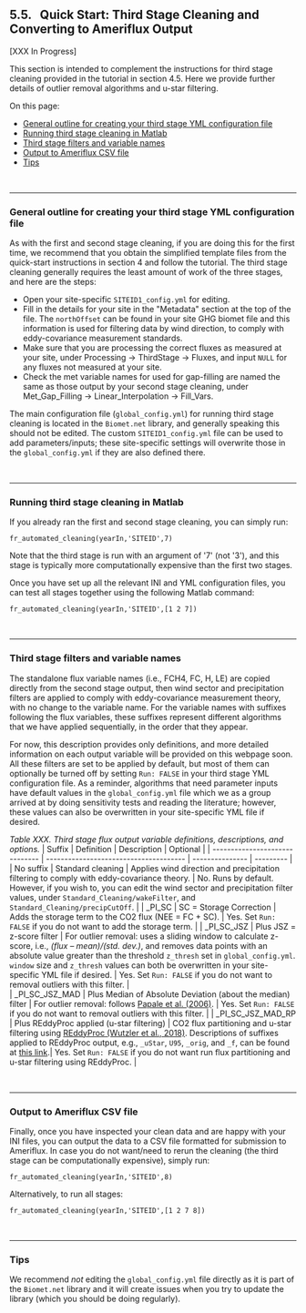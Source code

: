 ## 5.5. &nbsp; Quick Start: Third Stage Cleaning and Converting to Ameriflux Output

[XXX In Progress]

This section is intended to complement the instructions for third stage cleaning provided in the tutorial in section 4.5. Here we provide further details of outlier removal algorithms and u-star filtering. 

On this page:

- <a href="#div_id_GeneralThirdStage">General outline for creating your third stage YML configuration file</a>
- <a href="#div_id_RunThirdStage">Running third stage cleaning in Matlab</a>
- <a href="#div_id_FiltersThirdStage">Third stage filters and variable names</a>
- <a href="#div_id_RunAmerifluxStage">Output to Ameriflux CSV file</a>
- <a href="#div_id_Tips">Tips</a>

<br>

<div id="div_id_GeneralThirdStage">
<hr>

### General outline for creating your third stage YML configuration file

As with the first and second stage cleaning, if you are doing this for the first time, we recommend that you obtain the simplified template files from the quick-start instructions in section 4 and follow the tutorial. The third stage cleaning generally requires the least amount of work of the three stages, and here are the steps:

* Open your site-specific `SITEID1_config.yml` for editing.
* Fill in the details for your site in the "Metadata" section at the top of the file. The `northOffset` can be found in your site GHG biomet file and this information is used for filtering data by wind direction, to comply with eddy-covariance measurement standards.
* Make sure that you are processing the correct fluxes as measured at your site, under Processing -> ThirdStage -> Fluxes, and input `NULL` for any fluxes not measured at your site.
* Check the met variable names for used for gap-filling are named the same as those output by your second stage cleaning, under Met_Gap_Filling -> Linear_Interpolation -> Fill_Vars.

The main configuration file (`global_config.yml`) for running third stage cleaning is located in the `Biomet.net` library, and generally speaking this should not be edited. The custom `SITEID1_config.yml` file can be used to add parameters/inputs; these site-specific settings will overwrite those in the `global_config.yml` if they are also defined there. 

</div>
<br>

<div id="div_id_RunThirdStage">
<hr>

### Running third stage cleaning in Matlab

If you already ran the first and second stage cleaning, you can simply run: 
```
fr_automated_cleaning(yearIn,'SITEID',7)
```
Note that the third stage is run with an argument of '7' (not '3'), and this stage is typically more computationally expensive than the first two stages.

Once you have set up all the relevant INI and YML configuration files, you can test all stages together using the following Matlab command:
```
fr_automated_cleaning(yearIn,'SITEID',[1 2 7])
```

</div>
<br>

<div id="div_id_FiltersThirdStage">
<hr>

### Third stage filters and variable names

The standalone flux variable names (i.e., FCH4, FC, H, LE) are copied directly from the second stage output, then wind sector and precipitation filters are applied to comply with eddy-covariance measurement theory, with no change to the variable name. For the variable names with suffixes following the flux variables, these suffixes represent different algorithms that we have applied sequentially, in the order that they appear. 

For now, this description provides only definitions, and more detailed information on each output variable will be provided on this webpage soon. All these filters are set to be applied by default, but most of them can optionally be turned off by setting `Run: FALSE` in your third stage YML configuration file. As a reminder, algorithms that need parameter inputs have default values in the `global_config.yml` file which we as a group arrived at by doing sensitivity tests and reading the literature; however, these values can also be overwritten in your site-specific YML file if desired. 

*Table XXX. Third stage flux output variable definitions, descriptions, and options.*
| Suffix                         | Definition                             | Description   | Optional |
| ------------------------------ | -------------------------------------- | --------------- | --------- |
| No suffix                      | Standard cleaning                      | Applies wind direction and precipitation filtering to comply with eddy-covariance theory. | No. Runs by default. However, if you wish to, you can edit the wind sector and precipitation filter values, under `Standard_Cleaning/wakeFilter`, and `Standard_Cleaning/precipCutOff`. |
| _PI_SC                         | SC = Storage Correction                | Adds the storage term to the CO2 flux (NEE = FC + SC). | Yes. Set `Run: FALSE` if you do not want to add the storage term. | 
| _PI_SC_JSZ                     | Plus JSZ = z-score filter              | For outlier removal: uses a sliding window to calculate z-score, i.e., *(flux – mean)/(std. dev.)*, and removes data points with an absolute value greater than the threshold `z_thresh` set in `global_config.yml`. `window` size and `z_thresh` values can both be overwritten in your site-specific YML file if desired. | Yes. Set `Run: FALSE` if you do not want to removal outliers with this filter. |   
| _PI_SC_JSZ_MAD                 | Plus Median of Absolute Deviation (about the median) filter | For outlier removal: follows <a href="https://bg.copernicus.org/articles/3/571/2006/bg-3-571-2006.html" target="_blank" rel="noopener noreferrer">Papale et al. (2006)</a>.  | Yes. Set `Run: FALSE` if you do not want to removal outliers with this filter.  |
| _PI_SC_JSZ_MAD_RP              | Plus REddyProc applied (u-star filtering)  | CO2 flux partitioning and u-star filtering using <a href="https://bg.copernicus.org/articles/15/5015/2018/bg-15-5015-2018.html" target="_blank" rel="noopener noreferrer">REddyProc (Wutzler et al., 2018)</a>. Descriptions of suffixes applied to REddyProc output, e.g., `_uStar`, `U95`, `_orig`, and `_f`, can be found at <a href="https://www.bgc-jena.mpg.de/5624929/Output-Format" target="_blank" rel="noopener noreferrer">this link</a>.| Yes. Set `Run: FALSE` if you do not want run flux partitioning and u-star filtering using REddyProc. |


</div>

<br>

<div id="div_id_RunAmerifluxStage">
<hr>

### Output to Ameriflux CSV file

Finally, once you have inspected your clean data and are happy with your INI files, you can output the data to a CSV file formatted for submission to Ameriflux. In case you do not want/need to rerun the cleaning (the third stage can be computationally expensive), simply run:
```
fr_automated_cleaning(yearIn,'SITEID',8)
```
Alternatively, to run all stages:
```
fr_automated_cleaning(yearIn,'SITEID',[1 2 7 8])
```

</div>

<br>

<div id="div_id_Tips">
<hr>

### Tips

We recommend *not* editing the `global_config.yml` file directly as it is part of the `Biomet.net` library and it will create issues when you try to update the library (which you should be doing regularly). 

</div>
